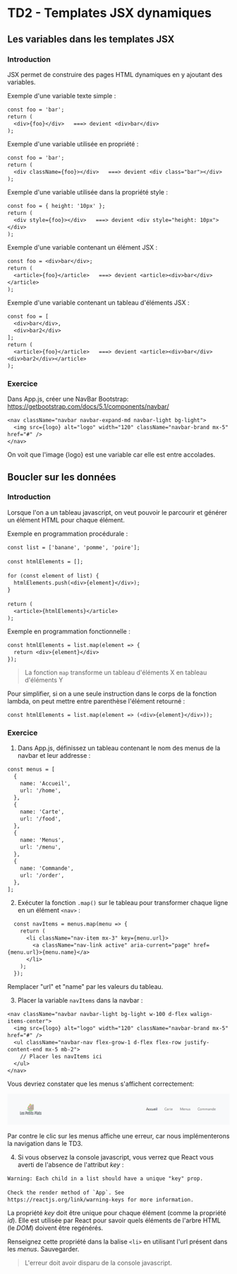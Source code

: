 # TD2 - Templates JSX dynamiques

## Les variables dans les templates JSX

### Introduction

JSX permet de construire des pages HTML dynamiques en y ajoutant des variables.

Exemple d'une variable texte simple : 

```
const foo = 'bar';
return (
  <div>{foo}</div>   ===> devient <div>bar</div>
);
```

Exemple d'une variable utilisée en propriété : 

```
const foo = 'bar';
return (
  <div className={foo}></div>   ===> devient <div class="bar"></div>
);
```

Exemple d'une variable utilisée dans la propriété style : 

```
const foo = { height: '10px' };
return (
  <div style={foo}></div>   ===> devient <div style="height: 10px"></div>
);
```

Exemple d'une variable contenant un élément JSX : 

```
const foo = <div>bar</div>;
return (
  <article>{foo}</article>   ===> devient <article><div>bar</div></article>
);
```

Exemple d'une variable contenant un tableau d'éléments JSX : 

```
const foo = [
  <div>bar</div>,
  <div>bar2</div>
];
return (
  <article>{foo}</article>   ===> devient <article><div>bar</div><div>bar2</div></article>
);
```

### Exercice

Dans App.js, créer une NavBar Bootstrap: https://getbootstrap.com/docs/5.1/components/navbar/

```
<nav className="navbar navbar-expand-md navbar-light bg-light">
  <img src={logo} alt="logo" width="120" className="navbar-brand mx-5" href="#" />
</nav>
```

On voit que l'image {logo} est une variable car elle est entre accolades.

## Boucler sur les données

### Introduction

Lorsque l'on a un tableau javascript, on veut pouvoir le parcourir et générer un élément HTML pour chaque élément. 

Exemple en programmation procédurale : 

```
const list = ['banane', 'pomme', 'poire'];

const htmlElements = [];

for (const element of list) {
  htmlElements.push(<div>{element}</div>);
}

return (
  <article>{htmlElements}</article>
);
```

Exemple en programmation fonctionnelle : 

```
const htmlElements = list.map(element => {
  return <div>{element}</div>
});
```

> La fonction `map` transforme un tableau d'éléments X en tableau d'éléments Y

Pour simplifier, si on a une seule instruction dans le corps de la fonction lambda, on peut mettre entre parenthèse l'élément retourné :

```
const htmlElements = list.map(element => (<div>{element}</div>));
```

### Exercice

1. Dans App.js, définissez un tableau contenant le nom des menus de la navbar et leur addresse :

```
const menus = [
  {
    name: 'Accueil',
    url: '/home',
  },
  {
    name: 'Carte',
    url: '/food',
  },
  {
    name: 'Menus',
    url: '/menu',
  },
  {
    name: 'Commande',
    url: '/order',
  },
];
```

2. Exécuter la fonction `.map()` sur le tableau pour transformer chaque ligne en un élément `<nav>` :

```
  const navItems = menus.map(menu => {
    return (
      <li className="nav-item mx-3" key={menu.url}>
        <a className="nav-link active" aria-current="page" href={menu.url}>{menu.name}</a>
      </li>
    );
  });
```

Remplacer "url" et "name" par les valeurs du tableau.

3. Placer la variable `navItems` dans la navbar :

```
<nav className="navbar navbar-light bg-light w-100 d-flex walign-items-center">
  <img src={logo} alt="logo" width="120" className="navbar-brand mx-5" href="#" />
  <ul className="navbar-nav flex-grow-1 d-flex flex-row justify-content-end mx-5 mb-2">
    // Placer les navItems ici
  </ul>
</nav>
```

Vous devriez constater que les menus s'affichent correctement:

![](./TD2-screenshot.png "Maquette")

Par contre le clic sur les menus affiche une erreur, car nous implémenterons la navigation dans le TD3.

4. Si vous observez la console javascript, vous verrez que React vous averti de l'absence de l'attribut _key_ : 

```
Warning: Each child in a list should have a unique "key" prop.

Check the render method of `App`. See https://reactjs.org/link/warning-keys for more information.
```

La propriété _key_ doit être unique pour chaque élément (comme la propriété _id_). Elle est utilisée par React pour savoir quels éléments de l'arbre HTML (le _DOM_) doivent être regénérés. 

Renseignez cette propriété dans la balise `<li>` en utilisant l'url présent dans les _menus_.
Sauvegarder.

> L'erreur doit avoir disparu de la console javascript.

